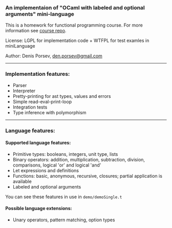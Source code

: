 ### An implementaion of "OCaml with labeled and optional arguments" mini-language

This is a homework for functional programming course. For more information see [course repo](https://github.com/Kakadu/fp2022).

License: LGPL for implementation code + WTFPL for test examles in miniLanguage

Author: Denis Porsev, den.porsev@gmail.com

--- 

### Implementation features:

- Parser
- Interpreter
- Pretty-printing for ast types, values and errors
- Simple read-eval-print-loop
- Integration tests
- Type inference with polymorphism

--- 

### Language features:

#### Supported language features:
- Primitive types: booleans, integers, unit type, lists
- Binary operators: addition, multiplication, subtraction, division, comparisons, logical 'or' and logical 'and'
- Let expressions and definitions
- Functions: basic, anonymous, recursive, closures; partial application is available
- Labeled and optional arguments

You can see these features in use in `demo/demoSingle.t`

#### Possible language extensions:
- Unary operators, pattern matching, option types
